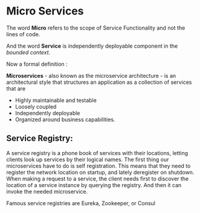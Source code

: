 # Micro Services

The word **Micro** refers to the scope of Service Functionality and not the lines of code. 

And the word **Service** is independently deployable component in the *bounded context*.

Now a formal definition :

**Microservices** - also known as the microservice architecture - is an architectural style that structures an application as a collection of services that are

- Highly maintainable and testable
- Loosely coupled
- Independently deployable
- Organized around business capabilities.

## Service Registry:
A service registry is a phone book of services with their locations, letting clients look up services by their logical names. The first thing our microservices have to do is self registration. This means that they need to register the network location on startup, and lately deregister on shutdown. When making a request to a service, the client needs first to discover the location of a service instance by querying the registry. And then it can invoke the needed microservice. 

Famous service registries are Eureka, Zookeeper, or Consul
